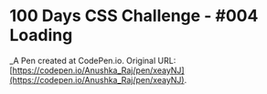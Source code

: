 # 100 Days CSS Challenge - #004 Loading
 _A Pen created at CodePen.io. Original URL: [https://codepen.io/Anushka_Raj/pen/xeayNJ](https://codepen.io/Anushka_Raj/pen/xeayNJ).

 